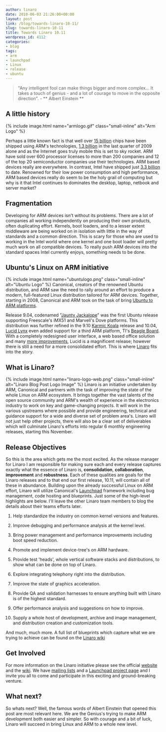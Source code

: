 ```yaml
---
author: linaro
date: 2010-06-03 21:26:00+00:00
layout: post
link: /blog/towards-linaro-10-11/
slug: towards-linaro-10-11
title: Towards Linaro 10.11
wordpress_id: 4112
categories:
- blog
tags:
- arm
- launchpad
- Linux
- release
- ubuntu
---
```


> "Any intelligent fool can make things bigger and more complex... It takes a touch of genius - and a lot of courage to move in the opposite direction". - ** Albert Einstein **

## A little history

{% include image.html name="armlogo.gif" class="small-inline" alt="Arm Logo" %}

Perhaps a little known fact is that well over [15 billion](http://www.arm.com/about/company-profile/index.php) chips have been shipped using ARM's technologies, [1.3 billion](http://www.arm.com/about/newsroom/26746.php) in the last quarter of 2009 alone and as the Internet goes truly mobile this is set to sky rocket. ARM have sold over 600 processor licenses to more than 200 companies and 12 of the top 20 semiconductor companies use their technologies. ARM based devices really are everywhere. In contrast, Intel have shipped just [3.3 billion](http://www.extremetech.com/article2/0,2845,2363643,00.asp) to date. Renowned for their low power consumption and high performance, ARM based devices really do seem to be the holy grail of computing but why is it that Intel continues to dominates the desktop, laptop, netbook and server market?


## Fragmentation


Developing for ARM devices isn't without its problems. There are a lot of companies all working independently on producing their own products, often duplicating effort. Kernels, boot loaders, and to a lesser extent middleware are being worked on in isolation with little in the way of standards and a common direction. This is scary for those who are used to working in the Intel world where one kernel and one boot loader will pretty much work on all compatible devices. To really push ARM devices into the standard spaces Intel currently enjoys, something needs to be done.


## Ubuntu's Linux on ARM initiative

{% include image.html name="ubuntulogo.png" class="small-inline" alt="Ubuntu Logo" %}
Canonical, creators of the renowned Ubuntu distribution, and ARM saw the need to rally around an effort to produce a modern, full-featured Linux distribution tailored for ARM devices. Together, starting in 2008, Canonical and ARM took on the task of bring [Ubuntu to ARM platforms]().

<!-- more -->

Release 9.04, codenamed "[Jaunty Jackalope](https://wiki.ubuntu.com/JauntyJackalope/ReleaseNotes)" was the first Ubuntu release supporting Freescale's iMX51 and Marvell's Dove platforms. This distribution was further refined in the 9.10 [Karmic Koala](https://wiki.ubuntu.com/ARM/KarmicReleaseNotes) release and 10.04, [Lucid Lynx](https://wiki.ubuntu.com/ARM/LucidReleaseNotes) even added support for a third ARM platform, TI's [Beagle Board](http://beagleboard.org/). With a completely redesigned user interface, a web based office solution and many [more improvements](), Lucid is a magnificent release; however there is still a need for a more consolidated effort. This is where [Linaro](/) fits into the story.


## What is Linaro?

{% include image.html name="linaro-logo-web.png" class="small-inline" alt="Linaro Blog Post Logo Image" %}
Linaro is an initiative undertaken by ARM, Canonical and partners with the task of improving the state of the whole Linux on ARM ecosystem. It brings together the vast talents of the open source community and ARM's wealth of experience in the electronics industry to work on key and game-changing projects. It will work in the various upstreams where possible and provide engineering, technical and guidance support for a wide and diverse set of problem area's. Linaro will not just help other projects, there will also be a clear set of deliverables which will culminate Linaro's efforts into regular 6 monthly engineering releases, starting this November.


## Release Objectives


So this is the area which gets me the most excited. As the release manager for Linaro I am responsible for making sure each and every release captures exactly what the essence of Linaro is, **consolidation**, **collaboration**, **improvement** and **robustness**. Each of these qualities are goals for the Linaro releases and to that end our first release, 10.11, will contain all of these in abundance. Building upon the already successful Linux on ARM effort, Linaro will utilize Canonical's [Launchpad](http://www.launchpad.net/) framework including bug management, code hosting and blueprints. Just some of the high-level highlights are below. I'll leave the other Linaro team members to blog the details about their teams efforts later.




  1. Help standardize the industry on common kernel versions and features.


  2. Improve debugging and performance analysis at the kernel level.


  3. Bring power management and performance improvements including boot speed reduction.


  4. Promote and implement device-tree's on ARM hardware.


  5. Provide test 'heads', whole vertical software stacks and distributions, to show what can be done on top of Linaro.


  6. Explore integrating telephony right into the distribution.


  7. Improve the state of graphics acceleration.


  8. Provide QA and validation harnesses to ensure anything built with Linaro is of the highest standard.


  9. Offer performance analysis and suggestions on how to improve.


  10. Supply a whole host of development, archive and image management, and distribution creation and customization tools.


And much, much more. A full list of blueprints which capture what we are trying to achieve can be found on the [Linaro wiki](http://wiki.linaro.org/Linaro1011/)


## Get Involved


For more information on the Linaro initiative please see the official [website]() and the [wiki](http://wiki.linaro.org). We have [mailing lists](http://lists.linaro.org) and a [Launchpad project page](http://www.launchpad.net/linaro) and I invite you all to come and participate in this exciting and ground-breaking venture.


## What next?


So whats next? Well, the famous words of Albert Einstein that opened this post are most relevant here. We are the Genius's trying to make ARM development both easier and simpler. So with courage and a bit of luck, Linaro will succeed in bring Linux and ARM to a whole new level.
